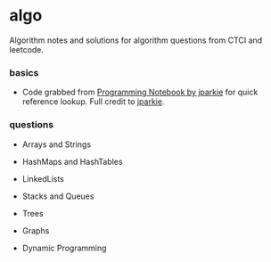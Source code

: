 # algo

Algorithm notes and solutions for algorithm questions from CTCI and leetcode.

### basics

- Code grabbed from [Programming Notebook by jparkie](https://github.com/jparkie/Programming-Notebook) for quick reference lookup. 
Full credit to [jparkie](https://github.com/jparkie).

### questions

- Arrays and Strings

- HashMaps and HashTables

- LinkedLists

- Stacks and Queues

- Trees

- Graphs

- Dynamic Programming

